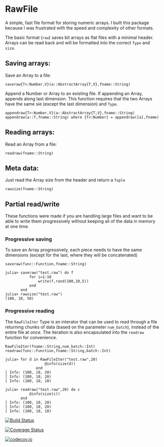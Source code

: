 # RawFile

A simple, fast file format for storing numeric arrays. I built this package because I was frustrated with the speed and complexity of other formats.

The basic format (`raw`) saves bit arrays as flat files with a minimal header. Arrays can be read back and will be formatted into the correct `Type` and `size`.

## Saving arrays:

Save an Array to a file:

    saveraw{T<:Number,V}(a::AbstractArray{T,V},fname::String)
    
Append a Number or Array to an existing file. If appending an Array, appends along last dimension. This function requires that the two Arrays have the same sie (except the last dimension) and `Type`.

    appendraw{T<:Number,V}(a::AbstractArray{T,V},fname::String)
    appendraw(a::T,fname::String) where {T<:Number} = appendraw([a],fname)

## Reading arrays:

Read an Array from a file:

    readraw(fname::String)

## Meta data:

Just read the Array size from the header and return a `Tuple`
 
    rawsize(fname::String)

## Partial read/write

These functions were made if you are handling large files and want to be able to write them progressively without keeping all of the data in memory at one time.

### Progressive saving

To save an Array progressively, each piece needs to have the same dimensions (except for the last, where they will be concatenated)

    saveraw(func::Function,fname::String)

```julia-repl
julia> saveraw("test.raw") do f
           for i=1:10
               write(f,rand(100,10,5))
           end
       end
julia> rawsize("test.raw")
(100, 10, 50)
```

### Progressive reading

The `RawFileIter` Type is an interator that can be used to read through a file returning chunks of data (based on the parameter `num_batch`), instead of the entire file at once. The iteration is also encapsulated into the `readraw` function for convenience.

    RawFileIter(fname::String,num_batch::Int)
    readraw(func::Function,fname::String,batch::Int)

```julia-repl
julia> for d in RawFileIter("test.raw",20)
                  @info(size(d))
              end
[ Info: (100, 10, 20)
[ Info: (100, 10, 20)
[ Info: (100, 10, 10)
```

```julia-repl
julia> readraw("test.raw",20) do c
           @info(size(c))
       end
[ Info: (100, 10, 20)
[ Info: (100, 10, 20)
[ Info: (100, 10, 10)
```

[![Build Status](https://travis-ci.org/azraq27/RawFile.jl.svg?branch=master)](https://travis-ci.org/azraq27/RawFile.jl)

[![Coverage Status](https://coveralls.io/repos/azraq27/RawFile.jl/badge.svg?branch=master&service=github)](https://coveralls.io/github/azraq27/RawFile.jl?branch=master)

[![codecov.io](http://codecov.io/github/azraq27/RawFile.jl/coverage.svg?branch=master)](http://codecov.io/github/azraq27/RawFile.jl?branch=master)
